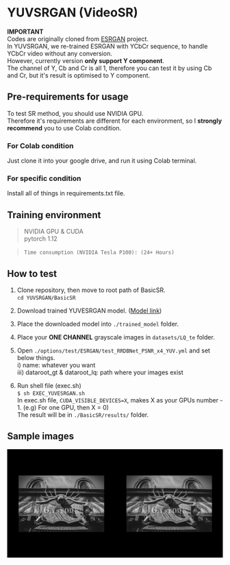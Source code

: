 # YUVSRGAN (VideoSR)
**IMPORTANT**  
Codes are originally cloned from [ESRGAN](https://github.com/xinntao/ESRGAN) project.  
In YUVSRGAN, we re-trained ESRGAN with YCbCr sequence, to handle YCbCr video without any conversion.  
However, currently version **only support Y component**.  
The channel of Y, Cb and Cr is all 1, therefore you can test it by using Cb and Cr, but it's result is optimised to Y component.  


## Pre-requirements for usage  

To test SR method, you should use NVIDIA GPU.  
Therefore it's requirements are different for each environment, so I **strongly recommend** you to use Colab condition.  

### For Colab condition  
Just clone it into your google drive, and run it using Colab terminal.  

### For specific condition  
Install all of things in requirements.txt file. 


## Training environment 
> NVIDIA GPU & CUDA  
> pytorch 1.12    

> `Time consumption (NVIDIA Tesla P100): (24+ Hours)`  

## How to test  

1. Clone repository, then move to root path of BasicSR.  
   `cd YUVSRGAN/BasicSR`  

2. Download trained YUVESRGAN model. ([Model link](https://drive.google.com/file/d/1fb8rgaDm4qFHWai8rmCtVpPY8ug1k60C/view?usp=sharing))  
   
3. Place the downloaded model into `./trained_model` folder.  

4. Place your **ONE CHANNEL** grayscale images in `datasets/LQ_te` folder.  

5. Open `./options/test/ESRGAN/test_RRDBNet_PSNR_x4_YUV.yml` and set below things.  
   i)   name: whatever you want  
   iii) dataroot_gt & dataroot_lq: path where your images exist  
           
7. Run shell file (exec.sh)  
   `$ sh EXEC_YUVESRGAN.sh`  
   In exec.sh file, `CUDA_VISIBLE_DEVICES=X`, makes X as your GPUs number - 1. (e.g) For one GPU, then X = 0)  
   The result will be in `./BasicSR/results/` folder.  
   

## Sample images  
<img src = "./figures/ESRGAN_Y.png">  
